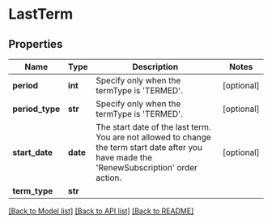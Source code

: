 # LastTerm

## Properties
Name | Type | Description | Notes
------------ | ------------- | ------------- | -------------
**period** | **int** | Specify only when the termType is &#39;TERMED&#39;. | [optional] 
**period_type** | **str** | Specify only when the termType is &#39;TERMED&#39;. | [optional] 
**start_date** | **date** | The start date of the last term. You are not allowed to change the term start date after you have made the &#39;RenewSubscription&#39; order action.  | [optional] 
**term_type** | **str** |  | 

[[Back to Model list]](../README.md#documentation-for-models) [[Back to API list]](../README.md#documentation-for-api-endpoints) [[Back to README]](../README.md)


